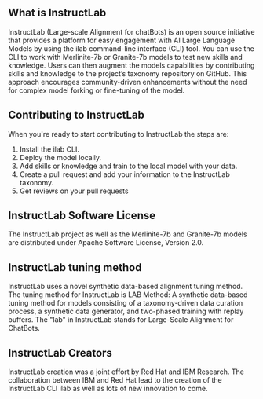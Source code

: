 ## What is InstructLab

InstructLab (Large-scale Alignment for chatBots) is an open source initiative that provides a platform for easy engagement with AI Large Language Models by using the ilab command-line interface (CLI) tool. 
You can use the CLI to work with Merlinite-7b or Granite-7b models to test new skills and knowledge.
Users can then augment the models capabilities by contributing skills and knowledge to the project’s taxonomy repository on GitHub.
This approach encourages community-driven enhancements without the need for complex model forking or fine-tuning of the model.

## Contributing to InstructLab

When you're ready to start contributing to InstructLab the steps are:

1. Install the ilab CLI.
2. Deploy the model locally.
3. Add skills or knowledge and train to the local model with your data.
4. Create a pull request and add your information to the InstructLab taxonomy.
5. Get reviews on your pull requests

## InstructLab Software License

The InstructLab project as well as the Merlinite-7b and Granite-7b models are distributed under Apache Software License, Version 2.0.

## InstructLab tuning method

InstructLab uses a novel synthetic data-based alignment tuning method. 
The tuning method for InstructLab is LAB Method: A synthetic data-based tuning method for models consisting of a taxonomy-driven data curation process, a synthetic data generator, and two-phased training with replay buffers.
The "lab" in InstructLab stands for Large-Scale Alignment for ChatBots.

## InstructLab Creators

InstructLab creation was a joint effort by Red Hat and IBM Research. The collaboration between IBM and Red Hat lead to the creation of the InstructLab CLI ilab as well as lots of new innovation to come.
